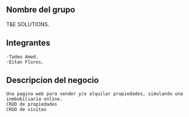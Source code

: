 

## Nombre del grupo

T&E SOLUTIONS.

## Integrantes
	-Tadeo Amed.
	-Eitan Flores.
## Descripcion del negocio
	Una pagina web para vender y/o alquilar propiedades, simulando una inmbobiliaria online.
	CRUD de propiedades
	CRUD de visitas
	
	
